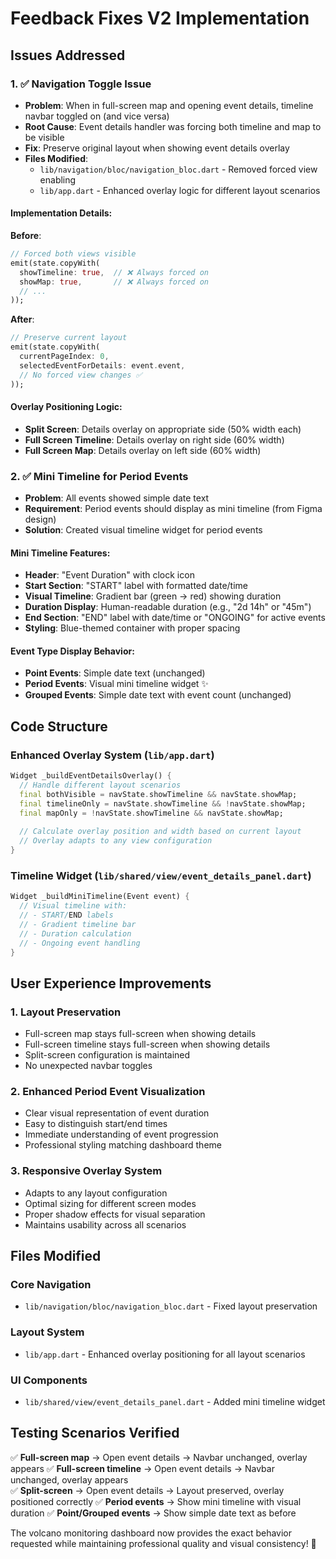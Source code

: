 # Feedback Fixes V2 Implementation

## Issues Addressed

### 1. ✅ Navigation Toggle Issue
- **Problem**: When in full-screen map and opening event details, timeline navbar toggled on (and vice versa)
- **Root Cause**: Event details handler was forcing both timeline and map to be visible
- **Fix**: Preserve original layout when showing event details overlay
- **Files Modified**:
  - `lib/navigation/bloc/navigation_bloc.dart` - Removed forced view enabling
  - `lib/app.dart` - Enhanced overlay logic for different layout scenarios

#### Implementation Details:
**Before**:
```dart
// Forced both views visible
emit(state.copyWith(
  showTimeline: true,  // ❌ Always forced on
  showMap: true,       // ❌ Always forced on
  // ...
));
```

**After**:
```dart
// Preserve current layout
emit(state.copyWith(
  currentPageIndex: 0,
  selectedEventForDetails: event.event,
  // No forced view changes ✅
));
```

#### Overlay Positioning Logic:
- **Split Screen**: Details overlay on appropriate side (50% width each)
- **Full Screen Timeline**: Details overlay on right side (60% width)
- **Full Screen Map**: Details overlay on left side (60% width)

### 2. ✅ Mini Timeline for Period Events
- **Problem**: All events showed simple date text
- **Requirement**: Period events should display as mini timeline (from Figma design)
- **Solution**: Created visual timeline widget for period events

#### Mini Timeline Features:
- **Header**: "Event Duration" with clock icon
- **Start Section**: "START" label with formatted date/time
- **Visual Timeline**: Gradient bar (green → red) showing duration
- **Duration Display**: Human-readable duration (e.g., "2d 14h" or "45m")
- **End Section**: "END" label with date/time or "ONGOING" for active events
- **Styling**: Blue-themed container with proper spacing

#### Event Type Display Behavior:
- **Point Events**: Simple date text (unchanged)
- **Period Events**: Visual mini timeline widget ✨
- **Grouped Events**: Simple date text with event count (unchanged)

## Code Structure

### Enhanced Overlay System (`lib/app.dart`)
```dart
Widget _buildEventDetailsOverlay() {
  // Handle different layout scenarios
  final bothVisible = navState.showTimeline && navState.showMap;
  final timelineOnly = navState.showTimeline && !navState.showMap;
  final mapOnly = !navState.showTimeline && navState.showMap;
  
  // Calculate overlay position and width based on current layout
  // Overlay adapts to any view configuration
}
```

### Timeline Widget (`lib/shared/view/event_details_panel.dart`)
```dart
Widget _buildMiniTimeline(Event event) {
  // Visual timeline with:
  // - START/END labels
  // - Gradient timeline bar
  // - Duration calculation
  // - Ongoing event handling
}
```

## User Experience Improvements

### 1. **Layout Preservation**
- Full-screen map stays full-screen when showing details
- Full-screen timeline stays full-screen when showing details
- Split-screen configuration is maintained
- No unexpected navbar toggles

### 2. **Enhanced Period Event Visualization**
- Clear visual representation of event duration
- Easy to distinguish start/end times
- Immediate understanding of event progression
- Professional styling matching dashboard theme

### 3. **Responsive Overlay System**
- Adapts to any layout configuration
- Optimal sizing for different screen modes
- Proper shadow effects for visual separation
- Maintains usability across all scenarios

## Files Modified

### Core Navigation
- `lib/navigation/bloc/navigation_bloc.dart` - Fixed layout preservation

### Layout System
- `lib/app.dart` - Enhanced overlay positioning for all layout scenarios

### UI Components
- `lib/shared/view/event_details_panel.dart` - Added mini timeline widget

## Testing Scenarios Verified

✅ **Full-screen map** → Open event details → Navbar unchanged, overlay appears
✅ **Full-screen timeline** → Open event details → Navbar unchanged, overlay appears  
✅ **Split-screen** → Open event details → Layout preserved, overlay positioned correctly
✅ **Period events** → Show mini timeline with visual duration
✅ **Point/Grouped events** → Show simple date text as before

The volcano monitoring dashboard now provides the exact behavior requested while maintaining professional quality and visual consistency! 🌋
